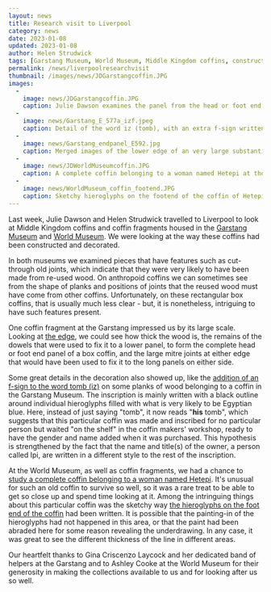 ```yaml
---
layout: news
title: Research visit to Liverpool
category: news
date: 2023-01-08
updated: 2023-01-08
author: Helen Strudwick
tags: [Garstang Museum, World Museum, Middle Kingdom coffins, construction, decoration]
permalink: /news/liverpoolresearchvisit
thumbnail: /images/news/JDGarstangcoffin.JPG
images:
  -
    image: news/JDGarstangcoffin.JPG
    caption: Julie Dawson examines the panel from the head or foot end of a Middle Kingdom coffin at the Garstang Museum.
  -
    image: news/Garstang_E_577a_izf.jpeg
    caption: Detail of the word iz (tomb), with an extra f-sign written in black ink on a coffin fragment in the Garstang Museum.
  -
    image: news/Garstang_endpanel_E592.jpg
    caption: Merged images of the lower edge of an very large substantial end panel from a coffin at the Garstang Museum.
  -
    image: news/JDWorldMuseumcoffin.JPG
    caption: A complete coffin belonging to a woman named Hetepi at the World Museum, being studied by Julie Dawson.
  -
    image: news/WorldMuseum_coffin_footend.JPG
    caption: Sketchy hieroglyphs on the footend of the coffin of Hetepi in the World Museum
---
```

Last week, Julie Dawson and Helen Strudwick travelled to Liverpool to look at Middle Kingdom coffins and coffin fragments housed in the 
[Garstang Museum](https://www.liverpool.ac.uk/garstang-museum/) and [World Museum](https://www.liverpoolmuseums.org.uk/world-museum). We were looking at the 
way these coffins had been constructed and decorated.

In both museums we examined pieces that have features such as cut-through old joints, which indicate that they were very likely to have been made from re-used wood. 
On anthropoid coffins we can sometimes see from the shape of planks and positions of joints that the reused wood must have come from other coffins. Unfortunately, 
on these rectangular box coffins, that is usually much less clear - but, it is nonetheless, intriguing to have such features present.

One coffin fragment at the Garstang impressed us by its large scale. Looking at [the edge](https://egyptiancoffins.org/images/news/Garstang_endpanel_E592.jpg), we could see how thick the wood is,
the remains of the dowels that were used to fix it to a lower panel, to form the complete head or foot end panel of a box coffin, and the large mitre joints at either
edge that would have been used to fix it to the long panels on either side. 

Some great details in the decoration also showed up, like the 
[addition of an f-sign to the word tomb (iz)](https://egyptiancoffins.org/images/news/Garstang_E_577a_izf.jpeg) on some planks of 
wood belonging to a coffin in the Garstang Museum. The inscription is mainly written with a black outline around individual hieroglyphs filled with what is 
very likely to be Egyptian blue. Here, instead of just saying "tomb", it now reads "**his** tomb", which suggests that this particular 
coffin was made and inscribed for no particular person but waited "on the shelf" in the coffin makers' workshop, ready to have the gender and name added when it 
was purchased. This hypothesis is strengthened by the fact that the name and title(s) of the owner, a person called Ipi, are written in a different style to the rest 
of the inscription.

At the World Museum, as well as coffin fragments, we had a chance to 
[study a complete coffin belonging to a woman named Hetepi](https://egyptiancoffins.org/images/news/JDWorldMuseumcoffin.JPG). 
It's unusual for such an old coffin to survive so well, so it was a rare treat to be able to get so close up and spend time looking at it. Among the intringuing 
things about this particular coffin was the sketchy way 
[the hieroglyphs on the foot end of the coffin](https://egyptiancoffins.org/images/news/WorldMuseum_coffin_footend.JPG) had been written. 
It is possible that the painting-in of 
the hieroglyphs had not happened in this area, or that the paint had been abraded here for some reason revealing the underdrawing. In any case, it was great to see
the different thickness of the line in different areas.

Our heartfelt thanks to Gina Criscenzo Laycock and her dedicated band of helpers at the Garstang and to Ashley Cooke at the World Museum for their
generosity in making the collections available to us and for looking after us so well.
